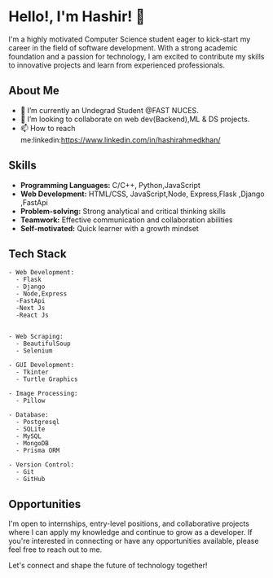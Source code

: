 # Hello!, I'm Hashir! 👋

I'm a highly motivated Computer Science student eager to kick-start my career in the field of software development. With a strong academic foundation and a passion for technology, I am excited to contribute my skills to innovative projects and learn from experienced professionals.


## About Me

- 🔭 I’m currently an Undegrad Student @FAST NUCES.
- 👯 I’m looking to collaborate on web dev(Backend),ML & DS projects.
- 📫 How to reach me:linkedin:https://www.linkedin.com/in/hashirahmedkhan/

## Skills

- **Programming Languages:** C/C++, Python,JavaScript
- **Web Development:** HTML/CSS, JavaScript,Node, Express,Flask ,Django ,FastApi
- **Problem-solving:** Strong analytical and critical thinking skills
- **Teamwork:** Effective communication and collaboration abilities
- **Self-motivated:** Quick learner with a growth mindset

## Tech Stack

```
- Web Development:
  - Flask
  - Django
  - Node,Express
  -FastApi
  -Next Js
  -React Js
  

- Web Scraping:
  - BeautifulSoup
  - Selenium

- GUI Development:
  - Tkinter
  - Turtle Graphics

- Image Processing:
  - Pillow

- Database:
  - Postgresql
  - SQLite
  - MySQL
  - MongoDB
  - Prisma ORM

- Version Control:
  - Git
  - GitHub
```

## Opportunities

I'm open to internships, entry-level positions, and collaborative projects where I can apply my knowledge and continue to grow as a developer. If you're interested in connecting or have any opportunities available, please feel free to reach out to me.

Let's connect and shape the future of technology together!
